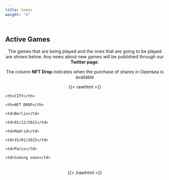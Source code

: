 ```yaml
---
title: Games
weight: "4"

---
```

## Active Games

The games that are being played and the ones that are going to be played are shown below. Any news about new games will be published through our **Twitter page**.

The column **NFT Drop** indicates when the purchase of shares in Opensea is available

{{< rawhtml >}}

<head>

<meta name="viewport" content="width=device-width, initial-scale=1">

<style>

p {

text-align: center;

margin-top: 0px;

}

.center {

margin-left: auto;

margin-right: auto;

}

td {

padding: 0 50px;

}

tr {

font-size: 35 px;

line-height: 50px;

text-indent: 20px;

}

\#pruba1 {

    text-align: justify;

}

\# prueba2{

font-size: 1.5em;

border: 1px solid black;

padding: 10px;

width: 95%;

margin: 10px auto;

text-align: justify;

}

\#draft {

text-align: justify;

text-justify: inter-word;

}

</style>

</head>

<body>

<table class="center">

<tr>

    <th>CITY</th>
    
    <th>NFT DROP</th>

</tr>

<tr>

    <td>Berlin</td>
    
    <td>01/12/2021</td>

</tr>

<tr>

    <td>Madrid</td>
    
    <td>15/01/2022</td>

</tr>

<tr>

    <td>Paris</td>
    
    <td>Coming soon</td>

</tr>

</table>

<script>

// Set the date we're counting down to

var countDownDate = new Date("Jan 5, 2022 15:37:25").getTime();

// Update the count down every 1 second

var x = setInterval(function() {

// Get today's date and time

var now = new Date().getTime();

// Find the distance between now and the count down date

var distance = countDownDate - now;

// Time calculations for days, hours, minutes and seconds

var days = Math.floor(distance / (1000 * 60 * 60 * 24));

var hours = Math.floor((distance % (1000 * 60 * 60 * 24)) / (1000 * 60 * 60));

var minutes = Math.floor((distance % (1000 * 60 * 60)) / (1000 * 60));

var seconds = Math.floor((distance % (1000 * 60)) / 1000);

// Output the result in an element with id="demo"

document.getElementById("demo").innerHTML = days + "d " + hours + "h "

* minutes + "m " + seconds + "s ";

// If the count down is over, write some text

if (distance < 0) {

    clearInterval(x);
    
    document.getElementById("demo").innerHTML = "EXPIRED";

}

}, 1000);

</script>

</body>

{{< /rawhtml >}}